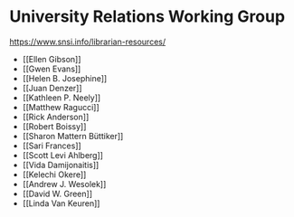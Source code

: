 

# University Relations Working Group
https://www.snsi.info/librarian-resources/
- [[Ellen Gibson]] 
- [[Gwen Evans]]
- [[Helen B. Josephine]]
- [[Juan Denzer]]
- [[Kathleen P. Neely]]
- [[Matthew Ragucci]]
- [[Rick Anderson]]
- [[Robert Boissy]]
- [[Sharon Mattern Büttiker]]
- [[Sari Frances]]
- [[Scott Levi Ahlberg]]
- [[Vida Damijonaitis]]
- [[Kelechi Okere]]
- [[Andrew J. Wesolek]]
- [[David W. Green]]
- [[Linda Van Keuren]]